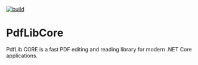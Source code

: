 [![build](https://github.com/jbaarssen/PdfLibCore/actions/workflows/build-validation.yml/badge.svg)](https://github.com/jbaarssen/PdfLibCore/actions/workflows/build-validation.yml)

# PdfLibCore
PdfLib CORE is a fast PDF editing and reading library for modern .NET Core applications.
